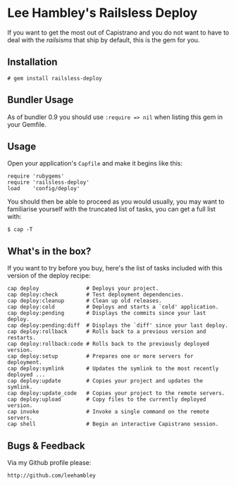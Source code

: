 # Lee Hambley's Railsless Deploy

If you want to get the most out of Capistrano and you do not want to have to deal with the *railsisms* that ship by default, this is the gem for you.

## Installation

    # gem install railsless-deploy

## Bundler Usage

As of bundler 0.9 you should use `:require => nil` when listing this gem in your Gemfile.

## Usage

Open your application's `Capfile` and make it begins like this:

    require 'rubygems'
    require 'railsless-deploy'
    load    'config/deploy'

You should then be able to proceed as you would usually, you may want to familiarise yourself with the truncated list of tasks, you can get a full list with:

    $ cap -T

## What's in the box?

If you want to try before you buy, here's the list of tasks included with this version of the deploy recipe:

    cap deploy               # Deploys your project.
    cap deploy:check         # Test deployment dependencies.
    cap deploy:cleanup       # Clean up old releases.
    cap deploy:cold          # Deploys and starts a `cold' application.
    cap deploy:pending       # Displays the commits since your last deploy.
    cap deploy:pending:diff  # Displays the `diff' since your last deploy.
    cap deploy:rollback      # Rolls back to a previous version and restarts.
    cap deploy:rollback:code # Rolls back to the previously deployed version.
    cap deploy:setup         # Prepares one or more servers for deployment.
    cap deploy:symlink       # Updates the symlink to the most recently deployed ...
    cap deploy:update        # Copies your project and updates the symlink.
    cap deploy:update_code   # Copies your project to the remote servers.
    cap deploy:upload        # Copy files to the currently deployed version.
    cap invoke               # Invoke a single command on the remote servers.
    cap shell                # Begin an interactive Capistrano session.


## Bugs & Feedback

Via my Github profile please:

    http://github.com/leehambley
